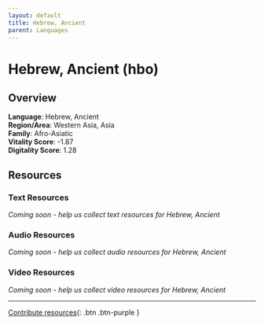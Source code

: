 ```yaml
---
layout: default
title: Hebrew, Ancient
parent: Languages
---
```


# Hebrew, Ancient (hbo)

## Overview

**Language**: Hebrew, Ancient  
**Region/Area**: Western Asia, Asia  
**Family**: Afro-Asiatic  
**Vitality Score**: -1.87  
**Digitality Score**: 1.28  

## Resources

### Text Resources
*Coming soon - help us collect text resources for Hebrew, Ancient*

### Audio Resources
*Coming soon - help us collect audio resources for Hebrew, Ancient*

### Video Resources
*Coming soon - help us collect video resources for Hebrew, Ancient*

---

[Contribute resources](https://fairtrain.github.io/){: .btn .btn-purple }
